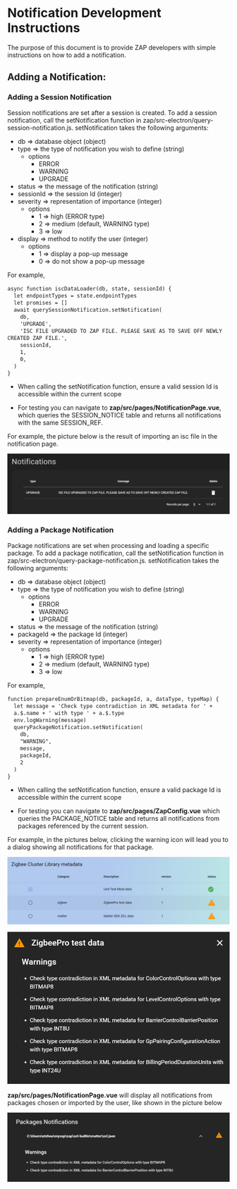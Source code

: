 # Notification Development Instructions

The purpose of this document is to provide ZAP developers with simple instructions on how to add a notification.

## Adding a Notification:

### Adding a Session Notification

Session notifications are set after a session is created. To add a session notification, call the setNotification function in zap/src-electron/query-session-notification.js. 
setNotification takes the following arguments:

- db => database object (object)
- type => the type of notification you wish to define (string)
  - options
    - ERROR
    - WARNING
    - UPGRADE
- status => the message of the notification (string)
- sessionId => the session Id (integer)
- severity => representation of importance (integer)
  - options
    - 1 => high (ERROR type)
    - 2 => medium (default, WARNING type)
    - 3 => low
- display => method to notify the user (integer)
  - options
    - 1 => display a pop-up message
    - 0 => do not show a pop-up message

For example,

```
async function iscDataLoader(db, state, sessionId) {
  let endpointTypes = state.endpointTypes
  let promises = []
  await querySessionNotification.setNotification(
    db,
    'UPGRADE',
    'ISC FILE UPGRADED TO ZAP FILE. PLEASE SAVE AS TO SAVE OFF NEWLY CREATED ZAP FILE.',
    sessionId,
    1,
    0,
  )
}
```

- When calling the setNotification function, ensure a valid session Id is accessible within the current scope

- For testing you can navigate to **zap/src/pages/NotificationPage.vue**, which queries the SESSION_NOTICE table and returns all notifications with the same SESSION_REF.

For example, the picture below is the result of importing an isc file in the notification page.

![display notification](display_notification.png)

### Adding a Package Notification

Package notifications are set when processing and loading a specific package. To add a package notification, call the setNotification function in zap/src-electron/query-package-notification.js. 
setNotification takes the following arguments:

- db => database object (object)
- type => the type of notification you wish to define (string)
  - options
    - ERROR
    - WARNING
    - UPGRADE
- status => the message of the notification (string)
- packageId => the package Id (integer)
- severity => representation of importance (integer)
  - options
    - 1 => high (ERROR type)
    - 2 => medium (default, WARNING type)
    - 3 => low

For example,

```
function prepareEnumOrBitmap(db, packageId, a, dataType, typeMap) {
  let message = 'Check type contradiction in XML metadata for ' +
  a.$.name + ' with type ' + a.$.type
  env.logWarning(message)
  queryPackageNotification.setNotification(
    db, 
    "WARNING", 
    message, 
    packageId, 
    2
  )
}
```

- When calling the setNotification function, ensure a valid package Id is accessible within the current scope

- For testing you can navigate to **zap/src/pages/ZapConfig.vue** which queries the PACKAGE_NOTICE table and returns all notifications from packages referenced by the current session. 

For example, in the pictures below, clicking the warning icon will lead you to a dialog showing all notifications for that package.

![package notification config page](config-page.png)

![warning dialog](warning-dialog.png)

**zap/src/pages/NotificationPage.vue** will display all notifications from packages chosen or imported by the user, like shown in the picture below

![package notis notification page](package-notification.png)
